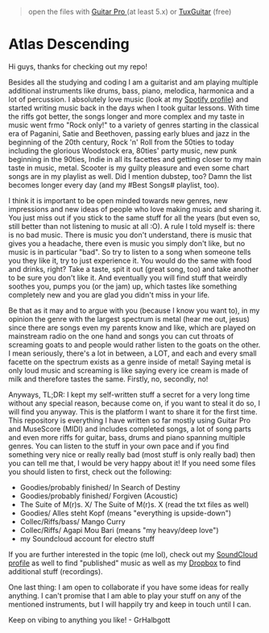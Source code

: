 > open the files with <a href="https://www.guitar-pro.com">Guitar Pro </a> (at least 5.x) or <a href="http://www.tuxguitar.com.ar">TuxGuitar</a> (free)

# Atlas Descending

Hi guys, thanks for checking out my repo! 

Besides all the studying and coding I am a guitarist and am playing multiple additional instruments like drums, bass, piano, melodica, harmonica and a lot of percussion. I absolutely love music (look at my <a href="https://open.spotify.com/user/w2on4iq7y2j9cw928mivcrf9c?si=bbc0fa451b654719">Spotify profile</a>) and started writing music back in the days when I took guitar lessons. With time the riffs got better, the songs longer and more complex and my taste in music went frmo "Rock only!" to a variety of genres starting in the classical era of Paganini, Satie and Beethoven, passing early blues and jazz in the beginning of the 20th century, Rock 'n' Roll from the 50ties to today including the glorious Woodstock era, 80ties' party music, new punk beginning in the 90ties, Indie in all its facettes and getting closer to my main taste in music, metal. Scooter is my guilty pleasure and even some chart songs are in my playlist as well. Did I mention dubstep, too? Damn the list becomes longer every day (and my #Best Songs# playlist, too).

I think it is important to be open minded towards new genres, new impressions and new ideas of people who love making music and sharing it. You just miss out if you stick to the same stuff for all the years (but even so, still better than not listening to music at all :O). A rule I told myself is: there is no bad music. There is music you don't understand, there is music that gives you a headache, there even is music you simply don't like, but no music is in particular "bad". So try to listen to a song when someone tells you they like it, try to just experience it. You would do the same with food and drinks, right? Take a taste, spit it out (great song, too) and take another to be sure you don't like it. And eventually you will find stuff that weirdly soothes you, pumps you (or the jam) up, which tastes like something completely new and you are glad you didn't miss in your life.

Be that as it may and to argue with you (because I know you want to), in my opinion the genre with the largest spectrum is metal (hear me out, jesus) since there are songs even my parents know and like, which are played on mainstream radio on the one hand and songs you can cut throats of screaming goats to and people would rather listen to the goats on the other. I mean seriously, there's a lot in between, a LOT, and each and every small facette on the spectrum exists as a genre inside of metal! Saying metal is only loud music and screaming is like saying every ice cream is made of milk and therefore tastes the same. Firstly, no, secondly, no!

Anyways, TL;DR: I kept my self-written stuff a secret for a very long time without any special reason, because come on, if you want to steal it do so, I will find you anyway. This is the platform I want to share it for the first time. This repository is everything I have written so far mostly using Guitar Pro and MuseScore (MIDI) and includes completed songs, a lot of song parts and even more riffs for guitar, bass, drums and piano spanning multiple genres. You can listen to the stuff in your own pace and if you find something very nice or really really bad (most stuff is only really bad) then you can tell me that, I would be very happy about it! If you need some files you should listen to first, check out the following:

- Goodies/probably finished/ In Search of Destiny
- Goodies/probably finished/ Forgiven (Acoustic)
- The Suite of M(r)s. X/ The Suite of M(r)s. X (read the txt files as well)
- Goodies/ Alles steht Kopf (means "everything is upside-down")
- Collec/Riffs/bass/ Mango Curry
- Collec/Riffs/ Agapi Mou Bari (means "my heavy/deep love")
- my Soundcloud account for electro stuff

If you are further interested in the topic (me lol), check out my <a href="https://soundcloud.com/grhalbgott">SoundCloud profile</a> as well to find "published" music as well as my <a href="https://www.dropbox.com/sh/s8uwrjnbtc8l1b5/AAB25NPUO0aPG_coNLp_veO4a?dl=0">Dropbox</a> to find additional stuff (recordings). 

One last thing: I am open to collaborate if you have some ideas for really anything. I can't promise that I am able to play your stuff on any of the mentioned instruments, but I will happily try and keep in touch until I can.
                                
Keep on vibing to anything you like! - GrHalbgott


